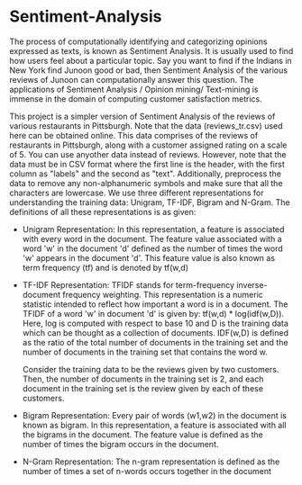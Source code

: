 # Sentiment-Analysis

The process of computationally identifying and categorizing opinions expressed as texts, is known as Sentiment Analysis. It is usually used to find how users feel about a particular topic. Say you want to find if the Indians in New York find Junoon good or bad, then Sentiment Analysis of the various reviews of Junoon can computationally answer this question. The applications of Sentiment Analysis / Opinion mining/ Text-mining is immense in the domain of computing customer satisfaction metrics. 

This project is a simpler version of Sentiment Analysis of the reviews of various restaurants in Pittsburgh. Note that the data (reviews_tr.csv) used here can be obtained online. This data comprises of the reviews of restaurants in Pittsburgh, along with a customer assigned rating on a scale of 5. You can use anyother data instead of reviews. However, note that the data must be in CSV format where the first line is the header, with the first column as "labels" and the second as "text". Additionally, preprocess the data to remove any non-alphanumeric symbols and make sure that all the characters are lowercase. We use three different representations for understanding the training data: Unigram, TF-IDF, Bigram and N-Gram. The definitions of all these representations is as given:
* Unigram Representation:
  In this representation, a feature is associated with every word in the document. The feature value associated with a word 'w' in the document 'd' defined as the number of times the word 'w' appears in the document 'd'. This feature value is also known as term frequency (tf) and is denoted by tf(w,d) 
  
* TF-IDF Representation:
  TFIDF stands for term-frequency inverse-document frequency weighting. This representation is a numeric statistic intended to reflect how important a word is in a document. The TFIDF of a word 'w' in document 'd' is given by: tf(w,d) * log(idf(w,D)). Here, log is computed with respect to base 10 and D is the training data which can be thought as a collection of documents. IDF(w,D) is defined as the ratio of the total number of documents in the training set and the number of documents in the training set that contains the word w. 
  
  Consider the training data to be the reviews given by two customers. Then, the number of documents in the training set is 2, and each document in the training set is the review given by each of these customers. 

* Bigram Representation:
  Every pair of words (w1,w2) in the document is known as bigram. In this representation, a feature is associated with all the bigrams in the document. The feature value is defined as the number of times the bigram occurs in the document.
  
* N-Gram Representation:
  The n-gram representation is defined as the number of times a set of n-words occurs together in the document 
  

